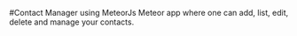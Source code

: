 #Contact Manager using MeteorJs
Meteor app where one can add, list, edit, delete and manage your contacts. 
